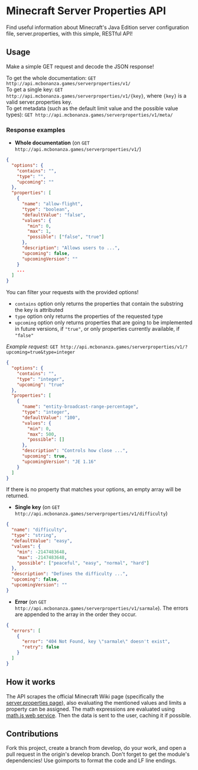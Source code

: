 # Minecraft Server Properties API

Find useful information about Minecraft's Java Edition server configuration file, server.properties, with this simple, RESTful API!

## Usage

Make a simple GET request and decode the JSON response!

To get the whole documentation: `GET http://api.mcbonanza.games/serverproperties/v1/`<br>
To get a single key: `GET http://api.mcbonanza.games/serverproperties/v1/{key}`, where `{key}` is a valid server.properties key.<br>
To get metadata (such as the default limit value and the possible value types): `GET http://api.mcbonanza.games/serverproperties/v1/meta/`

### Response examples

- **Whole documentation** (on `GET http://api.mcbonanza.games/serverproperties/v1/`)

```json
{
  "options": {
    "contains": "",
    "type": "",
    "upcoming": ""
  },
  "properties": [
    {
      "name": "allow-flight",
      "type": "boolean",
      "defaultValue": "false",
      "values": {
        "min": 0,
        "max": 1,
        "possible": ["false", "true"]
      },
      "description": "Allows users to ...",
      "upcoming": false,
      "upcomingVersion": ""
    }
    ...
  ]
}
```

You can filter your requests with the provided options!

- `contains` option only returns the properties that contain the substring the key is attributed
- `type` option only returns the properties of the requested type
- `upcoming` option only returns properties that are going to be implemented in future versions, if `"true"`, or only properties currently available, if `"false"`

_Example request_: `GET http://api.mcbonanza.games/serverproperties/v1/?upcoming=true&type=integer`

```json
{
  "options": {
    "contains": "",
    "type": "integer",
    "upcoming": "true"
  },
  "properties": [
    {
      "name": "entity-broadcast-range-percentage",
      "type": "integer",
      "defaultValue": "100",
      "values": {
        "min": 0,
        "max": 500,
        "possible": []
      },
      "description": "Controls how close ...",
      "upcoming": true,
      "upcomingVersion": "JE 1.16"
    }
  ]
}
```

If there is no property that matches your options, an empty array will be returned.

- **Single key** (on `GET http://api.mcbonanza.games/serverproperties/v1/difficulty`)

```json
{
  "name": "difficulty",
  "type": "string",
  "defaultValue": "easy",
  "values": {
    "min": -2147483648,
    "max": -2147483648,
    "possible": ["peaceful", "easy", "normal", "hard"]
  },
  "description": "Defines the difficulty ...",
  "upcoming": false,
  "upcomingVersion": ""
}
```

- **Error** (on `GET http://api.mcbonanza.games/serverproperties/v1/sarmale`). The errors are appended to the array in the order they occur.

```json
{
  "errors": [
    {
      "error": "404 Not Found, key \"sarmale\" doesn't exist",
      "retry": false
    }
  ]
}
```

## How it works

The API scrapes the official Minecraft Wiki page (specifically the [server.properties page](https://minecraft.gamepedia.com/Server.properties)), also evaluating
the mentioned values and limits a property can be assigned. The math expressions are evaluated using [math.js web service](https://api.mathjs.org/). Then the data
is sent to the user, caching it if possible.

## Contributions

Fork this project, create a branch from develop, do your work, and open a pull request in the origin's develop branch.
Don't forget to get the module's dependencies! Use goimports to format the code and LF line endings.
